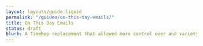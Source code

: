 ```yaml
---
layout: layouts/guide.liquid
permalink: "/guides/on-this-day-emails/"
title: On This Day Emails
status: draft
blurb: A Timehop replacement that allowed more control over and variety of inputs (e.g. calendar events, favorite photos).
---
```

